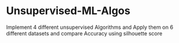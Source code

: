 # Unsupervised-ML-Algos
Implement 4 different unsupervised Algorithms and Apply them on 6 different datasets and compare Accuracy using silhouette score 
